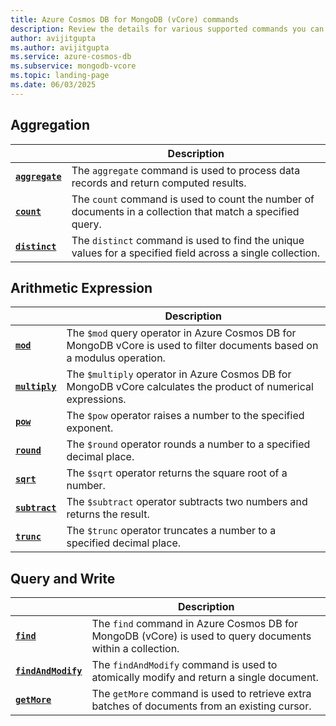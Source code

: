 ```yaml
---
title: Azure Cosmos DB for MongoDB (vCore) commands
description: Review the details for various supported commands you can use with Azure Cosmos DB for MongoDB vCore.
author: avijitgupta
ms.author: avijitgupta
ms.service: azure-cosmos-db
ms.subservice: mongodb-vcore
ms.topic: landing-page
ms.date: 06/03/2025
---
```


## Aggregation

| | Description |
|---|---|
| **[`aggregate`](aggregation/aggregate.md)** | The `aggregate` command is used to process data records and return computed results. |
| **[`count`](aggregation/count.md)** | The `count` command is used to count the number of documents in a collection that match a specified query. |
| **[`distinct`](aggregation/distinct.md)** | The `distinct` command is used to find the unique values for a specified field across a single collection. |

## Arithmetic Expression

| | Description |
|---|---|
| **[`mod`](arithmetic-expression/mod.md)** | The `$mod` query operator in Azure Cosmos DB for MongoDB vCore is used to filter documents based on a modulus operation. |
| **[`multiply`](arithmetic-expression/multiply.md)** | The `$multiply` operator in Azure Cosmos DB for MongoDB vCore calculates the product of numerical expressions. |
| **[`pow`](arithmetic-expression/pow.md)** | The `$pow` operator raises a number to the specified exponent. |
| **[`round`](arithmetic-expression/round.md)** | The `$round` operator rounds a number to a specified decimal place. |
| **[`sqrt`](arithmetic-expression/sqrt.md)** | The `$sqrt` operator returns the square root of a number. |
| **[`subtract`](arithmetic-expression/subtract.md)** | The `$subtract` operator subtracts two numbers and returns the result. |
| **[`trunc`](arithmetic-expression/trunc.md)** | The `$trunc` operator truncates a number to a specified decimal place. |

## Query and Write

| | Description |
|---|---|
| **[`find`](query-and-write/find.md)** | The `find` command in Azure Cosmos DB for MongoDB (vCore) is used to query documents within a collection. |
| **[`findAndModify`](query-and-write/findandmodify.md)** | The `findAndModify` command is used to atomically modify and return a single document. |
| **[`getMore`](query-and-write/getMore.md)** | The `getMore` command is used to retrieve extra batches of documents from an existing cursor. |
